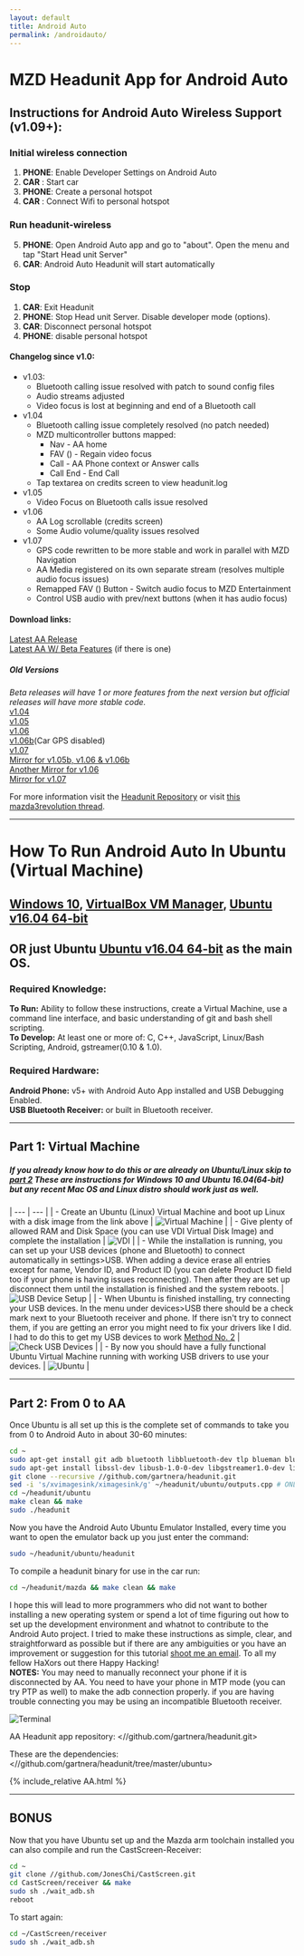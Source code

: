 ```yaml
---
layout: default
title: Android Auto
permalink: /androidauto/
---
```


# MZD Headunit App for Android Auto

## Instructions for Android Auto Wireless Support (v1.09+):

### Initial wireless connection 
1. <b>PHONE</b>:  Enable Developer Settings on Android Auto 
2. <b>CAR</b> : Start car
3. <b>PHONE</b>: Create a personal hotspot
4. <b>CAR</b> : Connect Wifi to personal hotspot

### Run headunit-wireless 
5. <b>PHONE</b>: Open Android Auto app and go to "about". Open the menu and tap "Start Head unit Server"
6. <b>CAR</b>: Android Auto Headunit will start automatically

### Stop
1. <b>CAR</b>: Exit Headunit
2. <b>PHONE</b>: Stop Head unit Server. Disable developer mode (options).
3. <b>CAR</b>: Disconnect personal hotspot
4. <b>PHONE</b>: disable personal hotspot

#### Changelog since v1.0:
- v1.03:
  - Bluetooth calling issue resolved with patch to sound config files
  - Audio streams adjusted
  - Video focus is lost at beginning and end of a Bluetooth call
- v1.04
  - Bluetooth calling issue completely resolved (no patch needed)
  - MZD multicontroller buttons mapped:
    - Nav - AA home
    - FAV (<span class="icon-star"></span>) - Regain video focus
    - Call - AA Phone context or Answer calls
    - Call End - End Call
  - Tap textarea on credits screen to view headunit.log
- v1.05
  - Video Focus on Bluetooth calls issue resolved
- v1.06
  - AA Log scrollable (credits screen)
  - Some Audio volume/quality issues resolved
- v1.07
  - GPS code rewritten to be more stable and work in parallel with MZD Navigation
  - AA Media registered on its own separate stream (resolves multiple audio focus issues)
  - Remapped FAV (<span class="icon-star"></span>) Button - Switch audio focus to MZD Entertainment
  - Control USB audio with prev/next buttons (when it has audio focus)

#### Download links:
[Latest AA Release](http://aa.mazdatweaks.win)<br>
[Latest AA W/ Beta Features](http://aabeta.mazdatweaks.win) (if there is one)
##### Old Versions
_Beta releases will have 1 or more features from the next version but official releases will have more stable code._<br>
[v1.04](//trevelopment.win/aa104)<br>
[v1.05](//trevelopment.win/aa105)<br>
[v1.06](//trevelopment.win/aa106)<br>
[v1.06b](//trevelopment.win/aa106b)(Car GPS disabled)<br>
[v1.07](//trevelopment.win/aa107)<br>
[Mirror for v1.05b, v1.06 & v1.06b](//trevelopment.win/aa-mirror105b)<br>
[Another Mirror for v1.06](//trevelopment.win/aa-megamirror106)<br>
[Mirror for v1.07](//trevelopment.win/aamirror107)<br>

For more information visit the [Headunit Repository](//trevelopment.win/aarepo)
or visit [this mazda3revolution thread](//trevelopment.win/aafix).

---
# How To Run **Android Auto** In Ubuntu (Virtual Machine)

## [Windows 10](//www.microsoft.com/software-download/windows10 "Download Windows 10"), [VirtualBox VM Manager](//www.virtualbox.org/wiki/Downloads "Download VirtualBox"), [Ubuntu v16.04 64-bit](//www.ubuntu.com/download "Ubuntu Downloads")

## OR just Ubuntu [Ubuntu v16.04 64-bit](//www.ubuntu.com/download "Ubuntu Downloads") as the main OS.

### **Required Knowledge:**
**To Run:** Ability to follow these instructions, create a Virtual Machine, use a command line interface, and basic understanding of git and bash shell scripting.   
**To Develop:** At least one or more of: C, C++, JavaScript, Linux/Bash Scripting, Android, gstreamer(0.10 & 1.0).   

### **Required Hardware:**
**Android Phone:** v5+ with Android Auto App installed and USB Debugging Enabled.   
**USB Bluetooth Receiver:** or built in Bluetooth receiver.

---   
## Part 1: Virtual Machine

##### If you already know how to do this or are already on Ubuntu/Linux skip to [part 2](#part-2) These are instructions for Windows 10 and Ubuntu 16.04(64-bit) but any recent Mac OS and Linux distro should work just as well.

| --- | --- |
| - Create an Ubuntu (Linux) Virtual Machine and boot up Linux with a disk image from the link above | ![Virtual Machine](/images/AA/vm1.jpg "Set Up Virtual Machine") |
| - Give plenty of allowed RAM and Disk Space (you can use VDI Virtual Disk Image) and complete the installation | ![VDI](/images/AA/vm2.jpg "VDI") |
| - While the installation is running, you can set up your USB devices (phone and Bluetooth) to connect automatically in settings>USB.  When adding a device erase all entries except for name, Vendor ID, and Product ID (you can delete Product ID field too if your phone is having issues reconnecting). Then after they are set up disconnect them until the installation is finished and the system reboots. | ![USB Device Setup](/images/AA/vm3.jpg "USB Device Setup") |
| - When Ubuntu is finished installing, try connecting your USB devices.  In the menu under devices>USB there should be a check mark next to your Bluetooth receiver and phone.  If there isn't try to connect them, if you are getting an error you might need to fix your drivers like I did. I had to do this to get my USB devices to work [Method No. 2](http://www.cyberprogrammers.net/2015/04/how-to-fix-usb-device-is-busy-with.html "I had to use Method 2 to fix my issues") | ![Check USB Devices](/images/AA/vm4.jpg "Check USB Devices") |
| - By now you should have a fully functional Ubuntu Virtual Machine running with working USB drivers to use your devices. | ![Ubuntu](/images/AA/ubuntu.png "Ubuntu") |

---
<a name="part-2"></a>
## Part 2:  From 0 to AA
Once Ubuntu is all set up this is the complete set of commands to take you from 0 to Android Auto in about 30-60 minutes:
```sh
cd ~
sudo apt-get install git adb bluetooth libbluetooth-dev tlp blueman bluemon bluez libsdl2-2.0-0 libsdl2-ttf-2.0-0 libportaudio2 gstreamer1.0-plugins-base-apps gstreamer1.0-plugins-bad gstreamer1.0-libav gstreamer1.0-alsa
sudo apt-get install libssl-dev libusb-1.0-0-dev libgstreamer1.0-dev libgstreamer-plugins-base1.0-dev libsdl1.2-dev libgtk-3-dev libudev-dev libunwind-dev libsdl2-dev libgstreamer-plugins-bad1.0-dev protobuf-compiler libdbusxx
git clone --recursive //github.com/gartnera/headunit.git
sed -i 's/xvimagesink/ximagesink/g' ~/headunit/ubuntu/outputs.cpp # ONLY NEEDED if running on a virtual machine
cd ~/headunit/ubuntu
make clean && make
sudo ./headunit
```
Now you have the Android Auto Ubuntu Emulator Installed, every time you want to open the emulator back up you just enter the command:  
```sh
sudo ~/headunit/ubuntu/headunit
```

To compile a headunit binary for use in the car run:
```sh
cd ~/headunit/mazda && make clean && make
```

I hope this will lead to more programmers who did not want to bother installing a new operating system or spend a lot of time figuring out how to set up the development environment and whatnot to contribute to the Android Auto project.  I tried to make these instructions as simple, clear, and straightforward as possible but if there are any ambiguities or you have an improvement or suggestion for this tutorial [shoot me an email](mailto:trez@mazdatweaks.com?subject=AA%20on%20Ubuntu%20Suggestion). To all my fellow HaXors out there Happy Hacking!   
**NOTES:** You may need to manually reconnect your phone if it is disconnected by AA.  You need to have your phone in MTP mode (you can try PTP as well) to make the adb connection properly.  if you are having trouble connecting you may be using an incompatible Bluetooth receiver.

![Terminal](/images/AA/terminal.jpg "Terminal")

AA Headunit app repository:
<//github.com/gartnera/headunit.git>

These are the dependencies:
<//github.com/gartnera/headunit/tree/master/ubuntu>  

{% include_relative AA.html %}

---
## **BONUS**

Now that you have Ubuntu set up and the Mazda arm toolchain installed you can also compile and run the CastScreen-Receiver:
```sh
cd ~
git clone //github.com/JonesChi/CastScreen.git
cd CastScreen/receiver && make
sudo sh ./wait_adb.sh
reboot
```

To start again:  
```sh
cd ~/CastScreen/receiver
sudo sh ./wait_adb.sh
```

<style>
#updated- img{max-width:500px;}
</style>
